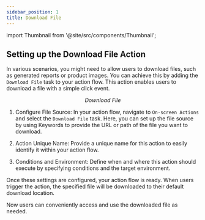 ```yaml
---
sidebar_position: 1
title: Download File
---
```

import Thumbnail from '@site/src/components/Thumbnail';

## Setting up the Download File Action

In various scenarios, you might need to allow users to download files, such as generated reports or product images. You can achieve this by adding the `Download File` task to your action flow. This action enables users to download a file with a simple click event.

<figure>
<Thumbnail src="/img/reference/actionflow-blocks/download-file/download-file.png" alt="Download File" />
<figcaption align='center'><i>Download File</i></figcaption>
</figure>

1. Configure File Source: In your action flow, navigate to `On-screen Actions` and select the `Download File` task. Here, you can set up the file source by using Keywords to provide the URL or path of the file you want to download.


2. Action Unique Name: Provide a unique name for this action to easily identify it within your action flow.

3. Conditions and Environment: Define when and where this action should execute by specifying conditions and the target environment.

Once these settings are configured, your action flow is ready. When users trigger the action, the specified file will be downloaded to their default download location.

Now users can conveniently access and use the downloaded file as needed.
